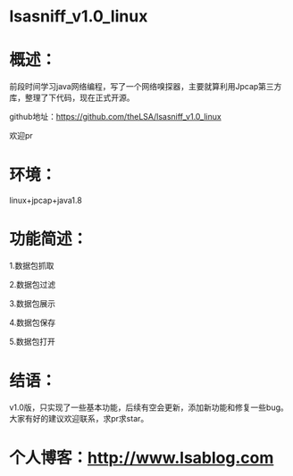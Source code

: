 # lsasniff_v1.0_linux

# 概述：

前段时间学习java网络编程，写了一个网络嗅探器，主要就算利用Jpcap第三方库，整理了下代码，现在正式开源。

github地址：https://github.com/theLSA/lsasniff_v1.0_linux

欢迎pr
# 环境：

linux+jpcap+java1.8
# 功能简述：

1.数据包抓取

2.数据包过滤

3.数据包展示

4.数据包保存

5.数据包打开

# 结语：

v1.0版，只实现了一些基本功能，后续有空会更新，添加新功能和修复一些bug。大家有好的建议欢迎联系，求pr求star。

# 个人博客：http://www.lsablog.com
